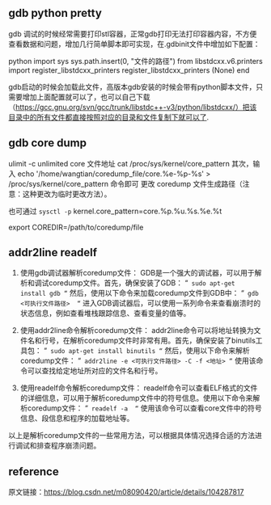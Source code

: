 ## gdb python pretty
gdb 调试的时候经常需要打印stl容器，正常gdb打印无法打印容器内容，不方便查看数据和问题，增加几行简单脚本即可实现，在.gdbinit文件中增加如下配置：

python
import sys
sys.path.insert(0, "文件的路径")
from libstdcxx.v6.printers import register_libstdcxx_printers
register_libstdcxx_printers (None)
end

gdb启动的时候会加载此文件，高版本gdb安装的时候会带有python脚本文件，只需要增加上面配置就可以了，也可以自己下载（https://gcc.gnu.org/svn/gcc/trunk/libstdc++-v3/python/libstdcxx/）把该目录中的所有文件都直接按照对应的目录和文件复制下就可以了.

## gdb core dump
ulimit -c unlimited
core 文件地址
cat /proc/sys/kernel/core_pattern
其次，输入 echo '/home/wangtian/coredump_file/core.%e-%p-%s' > /proc/sys/kernel/core_pattern 命令即可 更改 coredump 文件生成路径（注意：这种更改为临时更改方法）。

也可通过 `sysctl -p` kernel.core_pattern=core.%p.%u.%s.%e.%t

export COREDIR=/path/to/coredump/file


## addr2line readelf
1. 使用gdb调试器解析coredump文件：
   GDB是一个强大的调试器，可以用于解析和调试coredump文件。首先，确保安装了GDB：
   “`
   sudo apt-get install gdb
   “`
   然后，使用以下命令来加载coredump文件到GDB中：
   “`
   gdb <可执行文件路径> 
   “`
   进入GDB调试器后，可以使用一系列命令来查看崩溃时的状态信息，例如查看堆栈跟踪信息、查看变量的值等。

2. 使用addr2line命令解析coredump文件：
   addr2line命令可以将地址转换为文件名和行号，在解析coredump文件时非常有用。首先，确保安装了binutils工具包：
   “`
   sudo apt-get install binutils
   “`
   然后，使用以下命令来解析coredump文件：
   “`
   addr2line -e <可执行文件路径> -C -f <地址>
   “`
   使用该命令可以查找给定地址所对应的文件名和行号。

3. 使用readelf命令解析coredump文件：
   readelf命令可以查看ELF格式的文件的详细信息，可以用于解析coredump文件中的符号信息。使用以下命令来解析coredump文件：
   “`
   readelf -a 
   “`
   使用该命令可以查看core文件中的符号信息、段信息和程序的加载地址等。

以上是解析coredump文件的一些常用方法，可以根据具体情况选择合适的方法进行调试和排查程序崩溃问题。

## reference
                        
原文链接：https://blog.csdn.net/m08090420/article/details/104287817